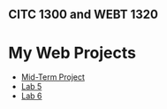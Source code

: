 ## CITC 1300 and WEBT 1320
<h1>My Web Projects</h1>

<ul>
<li><a href="Midterm/index.html" target="_blank">Mid-Term Project</a></li>
<li><a href="Lab5/index.html" target="_blank">Lab 5</a></li>
<li><a href="Lab6/index.html" target="_blank">Lab 6</a></li>

</ul>

